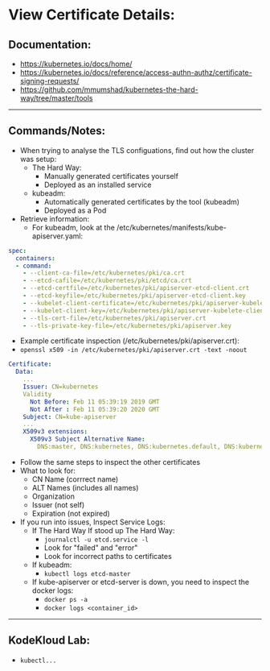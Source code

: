 # View Certificate Details:
## Documentation:
- https://kubernetes.io/docs/home/
- https://kubernetes.io/docs/reference/access-authn-authz/certificate-signing-requests/
- https://github.com/mmumshad/kubernetes-the-hard-way/tree/master/tools
---

## Commands/Notes:
- When trying to analyse the TLS configuations, find out how the cluster was setup:
  - The Hard Way:
    - Manually generated certificates yourself
    - Deployed as an installed service
  - kubeadm:
    - Automatically generated certificates by the tool (kubeadm)
    - Deployed as a Pod
- Retrieve information:
  - For kubeadm, look at the /etc/kubernetes/manifests/kube-apiserver.yaml:
```yaml
spec:
  containers:
  - command:
    - --client-ca-file=/etc/kubernetes/pki/ca.crt
    - --etcd-cafile=/etc/kubernetes/pki/etcd/ca.crt
    - --etcd-certfile=/etc/kubernetes/pki/apiserver-etcd-client.crt
    - --etcd-keyfile=/etc/kubernetes/pki/apiserver-etcd-client.key
    - --kubelet-client-certificate=/etc/kubernetes/pki/apiserver-kubelet-client.crt
    - --kubelet-client-key=/etc/kubernetes/pki/apiserver-kubelete-client.key
    - --tls-cert-file=/etc/kubernetes/pki/apiserver.crt
    - --tls-private-key-file=/etc/kubernetes/pki/apiserver.key
```
- Example certificate inspection (/etc/kubernetes/pki/apiserver.crt):
- `openssl x509 -in /etc/kubernetes/pki/apiserver.crt -text -noout`
```yaml
Certificate:
  Data:
    ...
    Issuer: CN=kubernetes
    Validity
      Not Before: Feb 11 05:39:19 2019 GMT
      Not After : Feb 11 05:39:20 2020 GMT
    Subject: CN=kube-apiserver
    ...
    X509v3 extensions:
      X509v3 Subject Alternative Name:
        DNS:master, DNS:kubernetes, DNS:kubernetes.default, DNS:kubernetes.default.svc, DNS:kubernetes.default.svc.cluster.local, IP Address:10.96.0.1, IP Address:172.17.0.27
```
  - Follow the same steps to inspect the other certificates
  - What to look for:
    - CN Name (corrrect name)
    - ALT Names (includes all names)
    - Organization
    - Issuer (not self)
    - Expiration (not expired)
  - If you run into issues, Inspect Service Logs:
    - If The Hard Way If stood up The Hard Way:
      - `journalctl -u etcd.service -l`
      - Look for "failed" and "error"
      - Look for incorrect paths to certificates
    - If kubeadm:
      - `kubectl logs etcd-master`
    - If kube-apiserver or etcd-server is down, you need to inspect the docker logs:
      - `docker ps -a`
      - `docker logs <container_id>`  
---

## KodeKloud Lab:
- `kubectl...`
